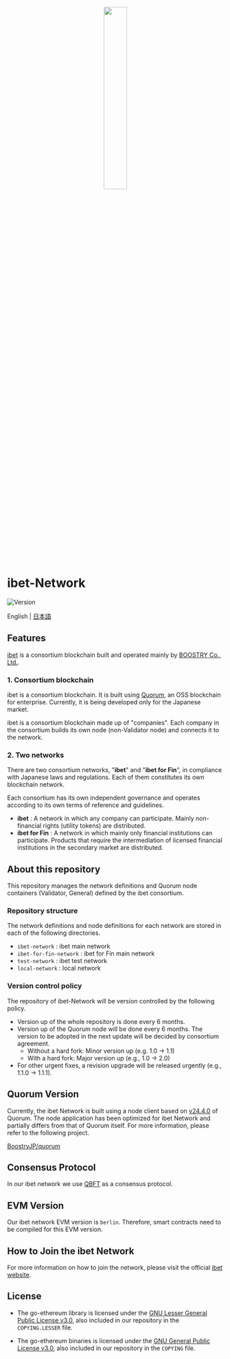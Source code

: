 <p align="center">
  <img width="33%" src="https://user-images.githubusercontent.com/963333/130191619-f1f0c342-ab8f-499d-b8f8-52309c13d2cb.png"/>
</p>

# ibet-Network

<p>
  <img alt="Version" src="https://img.shields.io/badge/version-2.4-blue.svg?cacheSeconds=2592000" />
</p>

English | [日本語](./README_JA.md)

## Features

[ibet](https://ibet.jp/) is a consortium blockchain built and operated mainly by [BOOSTRY Co., Ltd.](https://boostry.co.jp/).

### 1. Consortium blockchain

ibet is a consortium blockchain. 
It is built using [Quorum](https://consensys.net/quorum/), an OSS blockchain for enterprise. 
Currently, it is being developed only for the Japanese market.

ibet is a consortium blockchain made up of "companies". 
Each company in the consortium builds its own node (non-Validator node) and connects it to the network.

### 2. Two networks

There are two consortium networks, "**ibet**" and "**ibet for Fin**", in compliance with Japanese laws and regulations.
Each of them constitutes its own blockchain network.

Each consortium has its own independent governance and operates according to its own terms of reference and guidelines.

- **ibet** : A network in which any company can participate. Mainly non-financial rights (utility tokens) are distributed.
- **ibet for Fin** : A network in which mainly only financial institutions can participate. Products that require the intermediation of licensed financial institutions in the secondary market are distributed.


## About this repository

This repository manages the network definitions and Quorum node containers (Validator, General) defined by the ibet consortium.

### Repository structure

The network definitions and node definitions for each network are stored in each of the following directories.

- `ibet-network` : ibet main network
- `ibet-for-fin-network` : ibet for Fin main network
- `test-network` : ibet test network
- `local-network` : local network

### Version control policy

The repository of ibet-Network will be version controlled by the following policy.

- Version up of the whole repository is done every 6 months.
- Version up of the Quorum node will be done every 6 months. The version to be adopted in the next update will be decided by consortium agreement.
  - Without a hard fork: Minor version up (e.g. 1.0 -> 1.1)
  - With a hard fork: Major version up (e.g., 1.0 -> 2.0)
- For other urgent fixes, a revision upgrade will be released urgently (e.g., 1.1.0 -> 1.1.1).


## Quorum Version

Currently, the ibet Network is built using a node client based on [v24.4.0](https://github.com/ConsenSys/quorum/releases/tag/v24.4.0) of Quorum. 
The node application has been optimized for ibet Network and partially differs from that of Quorum itself.
For more information, please refer to the following project.

[BoostryJP/quorum](https://github.com/BoostryJP/quorum)

## Consensus Protocol

In our ibet network we use [QBFT](https://arxiv.org/abs/2002.03613) as a consensus protocol.

## EVM Version

Our ibet network EVM version is `berlin`. Therefore, smart contracts need to be compiled for this EVM version.

## How to Join the ibet Network

For more information on how to join the network, please visit the official [ibet website](https://ibet.jp/).


## License

- The go-ethereum library is licensed under the
[GNU Lesser General Public License v3.0](https://www.gnu.org/licenses/lgpl-3.0.en.html), also
included in our repository in the `COPYING.LESSER` file.

- The go-ethereum binaries is licensed under the
[GNU General Public License v3.0](https://www.gnu.org/licenses/gpl-3.0.en.html), also included
in our repository in the `COPYING` file.
